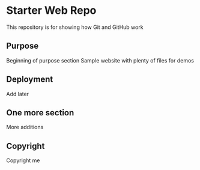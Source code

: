 # Starter Web Repo

This repository is for showing how Git and GitHub work

## Purpose
Beginning of purpose section
Sample website with plenty of files for demos

## Deployment
Add later

## One more section
More additions

## Copyright
Copyright me
